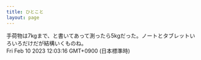 ```yaml
---
title: ひとこと
layout: page
---
```

<div class="box" dt="1675998196746">
  手荷物は7kgまで、と書いてあって測ったら5kgだった。ノートとタブレットいろいろだけだが結構いくものね。
  <div class="content is-small">Fri Feb 10 2023 12:03:16 GMT+0900 (日本標準時)</div>
</div>